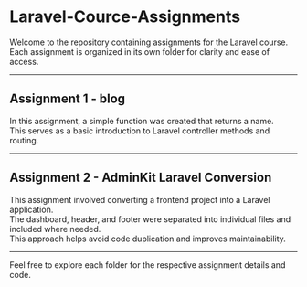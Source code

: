 # Laravel-Cource-Assignments

Welcome to the repository containing assignments for the Laravel course.  
Each assignment is organized in its own folder for clarity and ease of access.

---

## Assignment 1 - **blog**

In this assignment, a simple function was created that returns a name.  
This serves as a basic introduction to Laravel controller methods and routing.

---

## Assignment 2 - **AdminKit Laravel Conversion**

This assignment involved converting a frontend project into a Laravel application.  
The dashboard, header, and footer were separated into individual files and included where needed.  
This approach helps avoid code duplication and improves maintainability.

---

Feel free to explore each folder for the respective assignment details and code.
